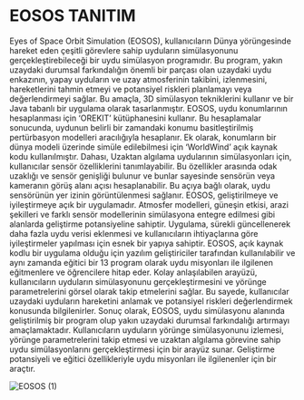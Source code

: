 # EOSOS TANITIM

Eyes of Space Orbit Simulation (EOSOS), kullanıcıların Dünya yörüngesinde hareket eden çeşitli görevlere sahip uyduların simülasyonunu gerçekleştirebileceği bir uydu simülasyon programıdır. Bu program, yakın uzaydaki durumsal farkındalığın önemli bir parçası olan uzaydaki uydu enkazının, yapay uyduların ve uzay atmosferinin takibini, izlenmesini, hareketlerini tahmin etmeyi ve potansiyel riskleri planlamayı veya değerlendirmeyi sağlar. Bu amaçla, 3D simülasyon tekniklerini kullanır ve bir Java tabanlı bir uygulama olarak tasarlanmıştır. EOSOS, uydu konumlarının hesaplanması için ‘OREKIT’ kütüphanesini kullanır. Bu hesaplamalar sonucunda, uydunun belirli bir zamandaki konumu basitleştirilmiş pertürbasyon modelleri aracılığıyla hesaplanır. Ek olarak, konumların bir dünya modeli üzerinde simüle edilebilmesi için ‘WorldWind’ açık kaynak kodu kullanılmıştır. Dahası, Uzaktan algılama uydularının simülasyonları için, kullanıcılar sensör özelliklerini tanımlayabilir. Bu özellikler arasında odak uzaklığı ve sensör genişliği bulunur ve bunlar sayesinde sensörün veya kameranın görüş alanı açısı hesaplanabilir. Bu açıya bağlı olarak, uydu sensörünün yer izinin görüntülenmesi sağlanır. EOSOS, geliştirilmeye ve iyileştirmeye açık bir uygulamadır. Atmosfer modelleri, güneşin etkisi, arazi şekilleri ve farklı sensör modellerinin simülasyona entegre edilmesi gibi alanlarda geliştirme potansiyeline sahiptir. Uygulama, sürekli güncellenerek daha fazla uydu verisi eklenmesi ve kullanıcıların ihtiyaçlarına göre iyileştirmeler yapılması için esnek bir yapıya sahiptir. EOSOS, açık kaynak kodlu bir uygulama olduğu için yazılım geliştiriciler tarafından kullanılabilir ve aynı zamanda eğitici bir 13 program olarak uydu misyonları ile ilgilenen eğitmenlere ve öğrencilere hitap eder. Kolay anlaşılabilen arayüzü, kullanıcıların uyduların simülasyonunu gerçekleştirmesini ve yörünge parametrelerini görsel olarak takip etmelerini sağlar. Bu sayede, kullanıcılar uzaydaki uyduların hareketini anlamak ve potansiyel riskleri değerlendirmek konusunda bilgilenirler. Sonuç olarak, EOSOS, uydu simülasyonu alanında geliştirilmiş bir program olup yakın uzaydaki durumsal farkındalığı artırmayı amaçlamaktadır. Kullanıcıların uyduların yörünge simülasyonunu izlemesi, yörünge parametrelerini takip etmesi ve uzaktan algılama görevine sahip uydu simülasyonlarını gerçekleştirmesi için bir arayüz sunar. Geliştirme potansiyeli ve eğitici özellikleriyle uydu misyonları ile ilgilenenler için bir araçtır.


![EOSOS (1)](https://github.com/RozerinGozyan/-EOSOS/assets/76966609/428fc5d4-d70b-41de-8dfb-2761f8f7cd8c)

